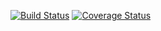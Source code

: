 [![Build Status](https://img.shields.io/travis/shrtg/js-stack-code.svg?style=flat-square)](https://travis-ci.org/shrtg/js-stack-code)
[![Coverage Status](https://img.shields.io/coveralls/shrtg/js-stack-code.svg?style=flat-square)](https://coveralls.io/github/shrtg/js-stack-code?branch=master)